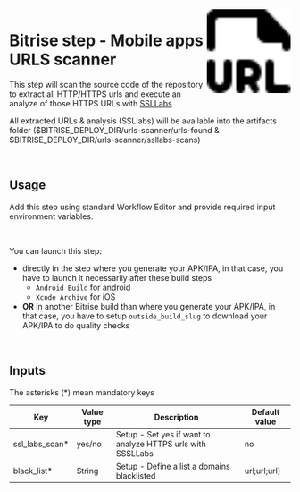 <img align="right" src="assets/icon.svg" width="150" height="150" >

# Bitrise step - Mobile apps URLS scanner

This step will scan the source code of the repository to extract all HTTP/HTTPS urls and execute an analyze of those HTTPS URLs with [SSLLabs](https://github.com/ssllabs/ssllabs-scan)


All extracted URLs & analysis (SSLlabs) will be available into the artifacts folder ($BITRISE_DEPLOY_DIR/urls-scanner/urls-found & $BITRISE_DEPLOY_DIR/urls-scanner/ssllabs-scans)

<br/>

## Usage

Add this step using standard Workflow Editor and provide required input environment variables.

<br/>

You can launch this step:
- directly in the step where you generate your APK/IPA, in that case, you have to launch it necessarily after these build steps
  - `Android Build` for android
  - `Xcode Archive` for iOS
- **OR** in another Bitrise build than where you generate your APK/IPA, in that case, you have to setup `outside_build_slug` to download your APK/IPA to do quality checks

<br/>

## Inputs

The asterisks (*) mean mandatory keys

|Key             |Value type                     |Description    |Default value        
|----------------|-------------|--------------|--------------|
|ssl_labs_scan* |yes/no |Setup - Set yes if want to analyze HTTPS urls with SSSLLabs|no|
|black_list* |String |Setup - Define a list a domains blacklisted|url;url;url]|
